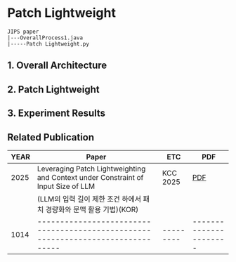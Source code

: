 # Patch Lightweight

```
JIPS paper
|---OverallProcess1.java
|-----Patch Lightweight.py
```

## 1. Overall Architecture

## 2. Patch Lightweight

## 3. Experiment Results


## Related Publication
|YEAR|Paper|ETC|PDF|
|-----|--------------------------------------------------------------------------------|---------|----------------------|
|2025|Leveraging Patch Lightweighting and Context under Constraint of Input Size of LLM|KCC 2025|[PDF](papers/APR1.pdf)|
|    |(LLM의 입력 길이 제한 조건 하에서 패치 경량화와 문맥 활용 기법)(KOR)              |         |                     |    
|1014|--------------------------------------------------------------------------------|---------|----------------------|
